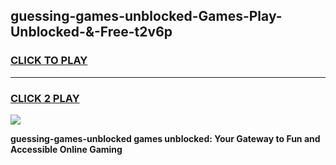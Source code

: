 
## guessing-games-unblocked-Games-Play-Unblocked-&-Free-t2v6p
<h3>
<a href="https://premium76.site?title=guessing-games-unblocked&ref=24A">CLICK TO PLAY</a></h3>
<hr>

<h3>
<a href="https://premium76.site?title=guessing-games-unblocked&ref=24A">CLICK 2 PLAY</a>
  
</h3>

<a href="https://premium76.site?title=guessing-games-unblocked&ref=24A"><img src="https://clearcache.store/games.png"></a>


**guessing-games-unblocked games unblocked: Your Gateway to Fun and Accessible Online Gaming**

